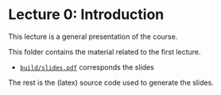 # Lecture 0: Introduction

This lecture is a general presentation of the course.

This folder contains the material related to the first lecture.
- [`build/slides.pdf`](build/slides.pdf) corresponds the slides

The rest is the (latex) source code used to generate the slides.